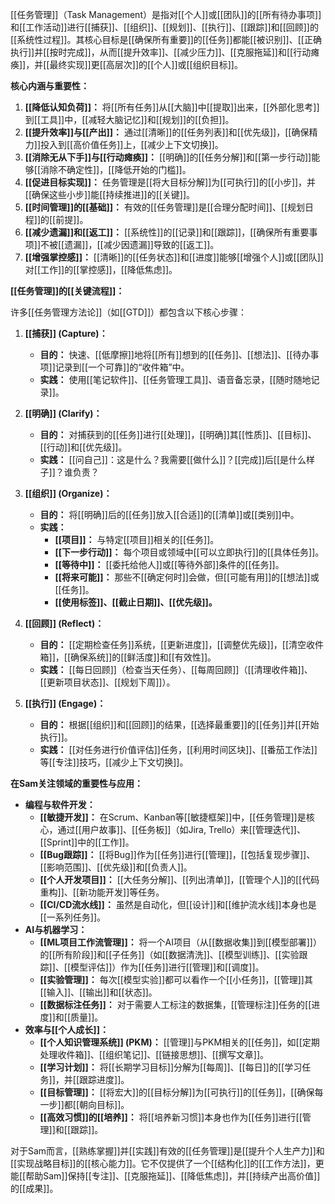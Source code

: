[[任务管理]]（Task Management）是指对[[个人]]或[[团队]]的[[所有待办事项]]和[[工作活动]]进行[[捕获]]、[[组织]]、[[规划]]、[[执行]]、[[跟踪]]和[[回顾]]的[[系统性过程]]。其核心目标是[[确保所有重要]]的[[任务]]都能[[被识别]]、[[正确执行]]并[[按时完成]]，从而[[提升效率]]、[[减少压力]]、[[克服拖延]]和[[行动瘫痪]]，并[[最终实现]]更[[高层次]]的[[个人]]或[[组织目标]]。

**核心内涵与重要性：**

1.  **[[降低认知负荷]]：** 将[[所有任务]]从[[大脑]]中[[提取]]出来，[[外部化思考]]到[[工具]]中，[[减轻大脑记忆]]和[[规划]]的[[负担]]。
2.  **[[提升效率]]与[[产出]]：** 通过[[清晰]]的[[任务列表]]和[[优先级]]，[[确保精力]]投入到[[高价值任务]]上，[[减少上下文切换]]。
3.  **[[消除无从下手]]与[[行动瘫痪]]：** [[明确]]的[[任务分解]]和[[第一步行动]]能够[[消除不确定性]]，[[降低开始的门槛]]。
4.  **[[促进目标实现]]：** 任务管理是[[将大目标分解]]为[[可执行]]的[[小步]]，并[[确保这些小步]]能[[持续推进]]的[[关键]]。
5.  **[[时间管理]]的[[基础]]：** 有效的[[任务管理]]是[[合理分配时间]]、[[规划日程]]的[[前提]]。
6.  **[[减少遗漏]]和[[返工]]：** [[系统性]]的[[记录]]和[[跟踪]]，[[确保所有重要事项]]不被[[遗漏]]，[[减少因遗漏]]导致的[[返工]]。
7.  **[[增强掌控感]]：** [[清晰]]的[[任务状态]]和[[进度]]能够[[增强个人]]或[[团队]]对[[工作]]的[[掌控感]]，[[降低焦虑]]。

**[[任务管理]]的[[关键流程]]：**

许多[[任务管理方法论]]（如[[GTD]]）都包含以下核心步骤：

1.  **[[捕获]] (Capture)：**
    *   **目的：** 快速、[[低摩擦]]地将[[所有]]想到的[[任务]]、[[想法]]、[[待办事项]]记录到[[一个可靠]]的“收件箱”中。
    *   **实践：** 使用[[笔记软件]]、[[任务管理工具]]、语音备忘录，[[随时随地记录]]。

2.  **[[明确]] (Clarify)：**
    *   **目的：** 对捕获到的[[任务]]进行[[处理]]，[[明确]]其[[性质]]、[[目标]]、[[行动]]和[[优先级]]。
    *   **实践：** [[问自己]]：这是什么？我需要[[做什么]]？[[完成]]后[[是什么样子]]？谁负责？

3.  **[[组织]] (Organize)：**
    *   **目的：** 将[[明确]]后的[[任务]]放入[[合适]]的[[清单]]或[[类别]]中。
    *   **实践：**
        *   **[[项目]]：** 与特定[[项目]]相关的[[任务]]。
        *   **[[下一步行动]]：** 每个项目或领域中[[可以立即执行]]的[[具体任务]]。
        *   **[[等待中]]：** [[委托给他人]]或[[等待外部]]条件的[[任务]]。
        *   **[[将来可能]]：** 那些不[[确定何时]]会做，但[[可能有用]]的[[想法]]或[[任务]]。
        *   **[[使用标签]]、[[截止日期]]、[[优先级]]。**

4.  **[[回顾]] (Reflect)：**
    *   **目的：** [[定期检查任务]]系统，[[更新进度]]，[[调整优先级]]，[[清空收件箱]]，[[确保系统]]的[[鲜活度]]和[[有效性]]。
    *   **实践：** [[每日回顾]]（检查当天任务）、[[每周回顾]]（[[清理收件箱]]、[[更新项目状态]]、[[规划下周]]）。

5.  **[[执行]] (Engage)：**
    *   **目的：** 根据[[组织]]和[[回顾]]的结果，[[选择最重要]]的[[任务]]并[[开始执行]]。
    *   **实践：** [[对任务进行价值评估]]任务，[[利用时间区块]]、[[番茄工作法]]等[[专注]]技巧，[[减少上下文切换]]。

**在Sam关注领域的重要性与应用：**

*   **编程与软件开发：**
    *   **[[敏捷开发]]：** 在Scrum、Kanban等[[敏捷框架]]中，[[任务管理]]是核心，通过[[用户故事]]、[[任务板]]（如Jira, Trello）来[[管理迭代]]、[[Sprint]]中的[[工作]]。
    *   **[[Bug跟踪]]：** [[将Bug]]作为[[任务]]进行[[管理]]，[[包括复现步骤]]、[[影响范围]]、[[优先级]]和[[负责人]]。
    *   **[[个人开发项目]]：** [[大任务分解]]、[[列出清单]]，[[管理个人]]的[[代码重构]]、[[新功能开发]]等任务。
    *   **[[CI/CD流水线]]：** 虽然是自动化，但[[设计]]和[[维护流水线]]本身也是[[一系列任务]]。
*   **AI与机器学习：**
    *   **[[ML项目工作流管理]]：** 将一个AI项目（从[[数据收集]]到[[模型部署]]）的[[所有阶段]]和[[子任务]]（如[[数据清洗]]、[[模型训练]]、[[实验跟踪]]、[[模型评估]]）作为[[任务]]进行[[管理]]和[[调度]]。
    *   **[[实验管理]]：** 每次[[模型实验]]都可以看作一个[[小任务]]，[[管理]]其[[输入]]、[[输出]]和[[状态]]。
    *   **[[数据标注任务]]：** 对于需要人工标注的数据集，[[管理标注]]任务的[[进度]]和[[质量]]。
*   **效率与[[个人成长]]：**
    *   **[[个人知识管理系统]] (PKM)：** [[管理]]与PKM相关的[[任务]]，如[[定期处理收件箱]]、[[组织笔记]]、[[链接思想]]、[[撰写文章]]。
    *   **[[学习计划]]：** 将[[长期学习目标]]分解为[[每周]]、[[每日]]的[[学习任务]]，并[[跟踪进度]]。
    *   **[[目标管理]]：** [[将宏大]]的[[目标分解]]为[[可执行]]的[[任务]]，[[确保每一步]]都[[朝向目标]]。
    *   **[[高效习惯]]的[[培养]]：** 将[[培养新习惯]]本身也作为[[任务]]进行[[管理]]和[[跟踪]]。

对于Sam而言，[[熟练掌握]]并[[实践]]有效的[[任务管理]]是[[提升个人生产力]]和[[实现战略目标]]的[[核心能力]]。它不仅提供了一个[[结构化]]的[[工作方法]]，更能[[帮助Sam]]保持[[专注]]、[[克服拖延]]、[[降低焦虑]]，并[[持续产出高价值]]的[[成果]]。